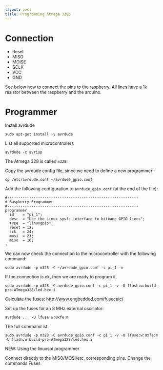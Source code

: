 ```yaml
---
layout: post
title: Programming Atmega 328p
---
```


# Connection
* Reset
* MISO
* MOISE
* SCLK
* VCC
* GND

See below how to connect the pins to the raspberry. All lines have a 1k resistor between the raspberry and the arduino.

# Programmer
Install avrdude
```
sudo apt-get install -y avrdude
```
List all supported microcontrollers
```
avrdude -c avrisp
```
The Atmega 328 is called `m328`.

Copy the avrdude config file, since we need to define a new programmer:
```
cp /etc/avrdude.conf ~/avrdude_gpio.conf
```
Add the following configuration to `avrdude_gpio.conf` (at the end of the file):
```
#------------------------------------------------------------
# Raspberry Programmer
#------------------------------------------------------------
programmer
  id    = "pi_1";
  desc  = "Use the Linux sysfs interface to bitbang GPIO lines";
  type  = "linuxgpio";
  reset = 12;
  sck   = 24;
  mosi  = 23;
  miso  = 18;
;
```

We can now check the connection to the microcontroller with the following command:
```
sudo avrdude -p m328 -C ~/avrdude_gpio.conf -c pi_1 -v
```
If the connection is ok, then we are ready to program it.

```
sudo avrdude -p m328 -C avrdude_gpio.conf -c pi_1 -v -U flash:w:build-pro-ATmega328/led.hex:i
```
Calculate the fuses:
http://www.engbedded.com/fusecalc/

Set up the fuses for an 8 MHz external oscillator:
```
avrdude ... -U lfuse:w:0xfe:m
```

The full command ist:

```
sudo avrdude -p m328 -C avrdude_gpio.conf -c pi_1 -v -U lfuse:w:0xfe:m -U flash:w:build-pro-ATmega328/led.hex:i
```

NEW: Using the linuxspi programmer

Connect directly to the MISO/MOSI/etc. corresponding pins.
Change the commands
Fuses

